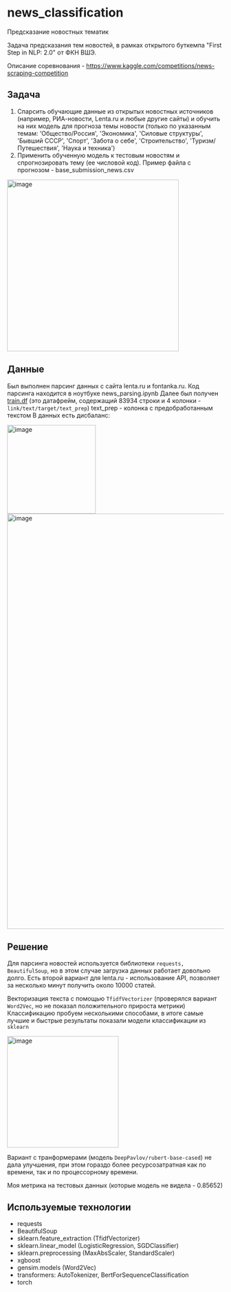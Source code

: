 # news_classification

Предсказание новостных тематик

Задача предсказания тем новостей, в рамках открытого буткемпа "First Step in NLP: 2.0" от ФКН ВШЭ.

Описание соревнования - https://www.kaggle.com/competitions/news-scraping-competition

## Задача  

1. Спарсить обучающие данные из открытых новостных источников (например, РИА-новости, Lenta.ru и любые другие сайты) и обучить на них модель для прогноза темы новости (только по указанным темам: 'Общество/Россия', 'Экономика', 'Силовые структуры', 'Бывший СССР', 'Спорт', 'Забота о себе', 'Строительство', 'Туризм/Путешествия', 'Наука и техника')
2. Применить обученную модель к тестовым новостям и спрогнозировать тему (ее числовой код). Пример файла с прогнозом - base_submission_news.csv

 <img width="399" alt="image" src="https://github.com/lteplova/news_classification/assets/38242392/3fccc4a3-0c1c-4fb3-821e-4aca75befb9c">

 ## Данные 

Был выполнен парсинг данных с сайта lenta.ru и fontanka.ru.
Код парсинга находится в ноутбуке news_parsing.ipynb
Далее был получен [train.df](https://www.kaggle.com/datasets/luydmilateplova/lenta-f) (это датафрейм, содержащий 83934 строки и 4 колонки - `link/text/target/text_prep`)
text_prep - колонка с предобработанным текстом
В данных есть дисбаланс:  

<img width="206" alt="image" src="https://github.com/lteplova/news_classification/assets/38242392/f9dc001c-53b8-40ed-88df-1adf35dd3c29">
<img width="965" alt="image" src="https://github.com/lteplova/news_classification/assets/38242392/6bc1b52e-9b0c-4ad3-9166-05c69fd3b5c5">

 ## Решение  

Для парсинга новостей используется библиотеки `requests, BeautifulSoup`, но в этом случае загрузка данных работает довольно долго. Есть второй вариант для  lenta.ru  - использование API, позволяет за несколько минут получить около 10000 статей.  

Векторизация текста с помощью `TfidfVectorizer` (проверялся вариант `Word2Vec`, но не показал положительного прироста метрики)
Классификацию пробуем несколькими способами, в итоге самые лучшие и быстрые результаты показали модели классификации из `sklearn`

 <img width="259" alt="image" src="https://github.com/lteplova/news_classification/assets/38242392/7cf40ca7-a34a-4ecd-9494-2c85db737e45">

Вариант с транформерами (модель `DeepPavlov/rubert-base-cased`) не дала улучшения, при этом гораздо более ресурсозатратная как по времени, так и по процессорному времени.

Моя метрика на тестовых данных (которые модель не видела - 0.85652)  

## Используемые технологии  

* requests
* BeautifulSoup
* sklearn.feature_extraction (TfidfVectorizer)
* sklearn.linear_model (LogisticRegression, SGDClassifier)
* sklearn.preprocessing (MaxAbsScaler, StandardScaler)
* xgboost
* gensim.models (Word2Vec)
* transformers: AutoTokenizer, BertForSequenceClassification
* torch
